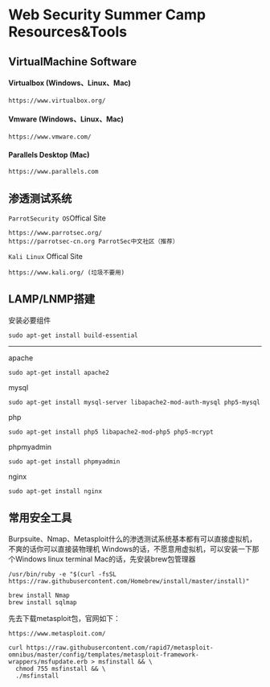 # Web Security Summer Camp Resources&Tools
## VirtualMachine Software
#### Virtualbox (Windows、Linux、Mac)
```
https://www.virtualbox.org/
```
#### Vmware (Windows、Linux、Mac)
```
https://www.vmware.com/
```
#### Parallels Desktop (Mac)
```
https://www.parallels.com
```
## 渗透测试系统
```ParrotSecurity OS```Offical Site
```
https://www.parrotsec.org/
https://parrotsec-cn.org ParrotSec中文社区（推荐）
```
```Kali Linux``` Offical Site
```
https://www.kali.org/ (垃圾不要用)
```
## LAMP/LNMP搭建
安装必要组件
```
sudo apt-get install build-essential
```
___
apache
```
sudo apt-get install apache2
```
mysql
```
sudo apt-get install mysql-server libapache2-mod-auth-mysql php5-mysql
```
php
```
sudo apt-get install php5 libapache2-mod-php5 php5-mcrypt
```
phpmyadmin
```
sudo apt-get install phpmyadmin
```
nginx
```
sudo apt-get install nginx
```
## 常用安全工具
Burpsuite、Nmap、Metasploit什么的渗透测试系统基本都有可以直接虚拟机，不爽的话你可以直接装物理机
Windows的话，不愿意用虚拟机，可以安装一下那个Windows linux terminal
Mac的话，先安装brew包管理器
```
/usr/bin/ruby -e "$(curl -fsSL ￼https://raw.githubusercontent.com/Homebrew/install/master/install)"
```
```
brew install Nmap
brew install sqlmap
```
先去下载metasploit包，官网如下：
```
https://www.metasploit.com/
```
```
curl https://raw.githubusercontent.com/rapid7/metasploit-omnibus/master/config/templates/metasploit-framework-wrappers/msfupdate.erb > msfinstall && \
  chmod 755 msfinstall && \
  ./msfinstall
```
